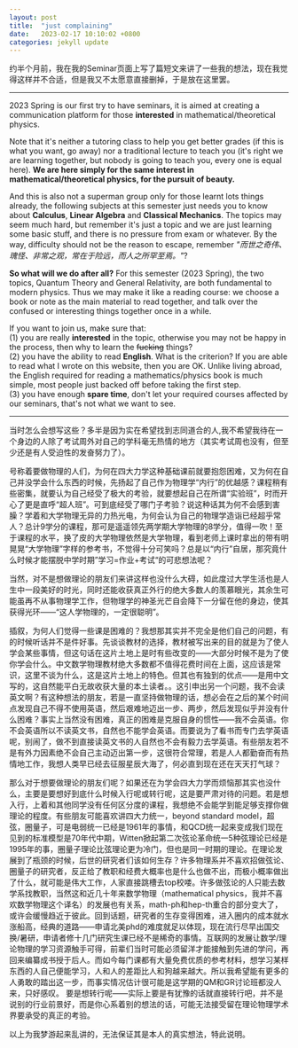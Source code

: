```yaml
---
layout: post
title:  "just complaining"
date:   2023-02-17 10:10:02 +0800
categories: jekyll update
---
```


约半个月前，我在我的Seminar页面上写了篇短文来讲了一些我的想法，现在我觉得这样并不合适，但是我又不太愿意直接删掉，于是放在这里罢。

---

2023 Spring is our first try to have seminars, it is aimed at creating a communication platform for those **interested** in mathematical/theoretical physics. 

Note that it's neither a tutoring class to help you get better grades (if this is what you want, go away) nor a traditional lecture to teach you (it's right we are learning together, but nobody is going to teach you, every one is equal here). **We are here simply for the same interest in mathematical/theoretical physics, for the pursuit of beauty.**

And this is also not a superman group only for those learnt lots things already, the following subjects at this semester just needs you to know about **Calculus**, **Linear Algebra** and **Classical Mechanics**. The topics may seem much hard, but remember it's just a topic and we are just learning some basic stuff, and there is no pressure from exam or whatever. By the way, difficulty should not be the reason to escape, remember *"而世之奇伟、瑰怪、非常之观，常在于险远，而人之所罕至焉。"*?

**So what will we do after all?** For this semester (2023 Spring), the two topics, Quantum Theory and General Relativity, are both fundamental to modern physics. Thus we may make it like a reading course: we choose a book or note as the main material to read together, and talk over the confused or interesting things together once in a while.

If you want to join us, make sure that:  
(1) you are really **interested** in the topic, otherwise you may not be happy in the process, then why to learn the ~~fucking~~ things?  
(2) you have the ability to read **English**. What is the criterion? If you are able to read what I wrote on this website, then you are OK. Unlike living abroad, the English required for reading a mathematics/physics book is much simple, most people just backed off before taking the first step.  
(3) you have enough **spare time**, don't let your required courses affected by our seminars, that's not what we want to see.

---

当时怎么会想写这些？多半是因为实在希望找到志同道合的人,我不希望我待在一个身边的人除了考试周外对自己的学科毫无热情的地方（其实考试周也没有，但至少还是有人受迫性的发奋努力了）。

号称着要做物理的人们，为何在四大力学这种基础课前就要抱怨困难，又为何在自己并没学会什么东西的时候，先扬起了自己作为物理学“内行”的优越感？课程稍有些密集，就要认为自己经受了极大的考验，就要想起自己在所谓“实验班”，时而开心了更是直呼“超人班”。可到底经受了哪门子考验？说这种话其为何不会感到害臊？学着和大学物理无异的力热光电，为何会认为自己的物理学造诣已经超乎常人？总计9学分的课程，那可是遥遥领先两学期大学物理的8学分，值得一吹！至于课程的水平，换了皮的大学物理依然是大学物理，看到老师上课时拿出的带有明晃晃“大学物理”字样的参考书，不觉得十分可笑吗？总是以“内行”自居，那究竟什么时候才能摆脱中学时期”学习=作业+考试“的可悲想法呢？

当然，对不是想做理论的朋友们来讲这样也没什么大碍，如此度过大学生活也是人生中一段美好的时光，同时还能收获真正外行的绝大多数人的羡慕眼光，其余生可能虽再不从事物理学工作，但物理学的神圣光芒自会降下一分留在他的身边，使其获得光环——“这人学物理的，一定很聪明”。

插叙，为何人们觉得一些课是困难的？我想那其实并不完全是他们自己的问题，有的时候听话并不是件好事。先谈谈教材的选择，教材被写出来的目的就是为了使人学会某些事情，但这句话在这片土地上是时有些改变的——大部分时候不是为了使你学会什么。中文数学物理教材绝大多数都不值得花费时间在上面，这应该是常识，这里不谈为什么，这是这片土地上的特色。但其也有独到的优点——是用中文写的，这自然能平白无故收获大量的本土读者。。这引申出另一个问题，我不会读英文啊？有这种想法的朋友，若是一直坚持做物理的话，想必会在之后的某个时间点发现自己不得不使用英语，然后艰难地迈出一步、两步，然后发现似乎并没有什么困难？事实上当然没有困难，真正的困难是克服自身的惯性——我不会英语。你不会英语所以不读英文书，自然也不能学会英语。而要说为了看书而专门去学英语呢，别闹了，做不到直接读英文书的人自然也不会有毅力去学英语。有些朋友若不是有外力因素绝不会自己主动迈出第一步，这很符合常理，若是人人都勤奋而有热情地工作，我想人类早已经去征服星辰大海了，何必直到现在还在天天打气球？

那么对于想要做理论的朋友们呢？如果还在为学会四大力学而烦恼那其实也没什么，主要是要想好到底什么时候入行呢或转行呢，这是要严肃对待的问题。若是想入行，上着和其他同学没有任何区分度的课程，我想绝不会能学到能足够支撑你做理论的程度。有些朋友可能喜欢讲四大力统一，beyond standard model，超弦，圈量子，可是电弱统一已经是1961年的事情，和QCD统一起来变成我们现在见到的标准模型是70年代中期，Witten掀起第二次弦论革命统一5种弦理论已经是1995年的事，圈量子理论比弦理论更为冷门，但也是同一时期的理论。在理论发展到了瓶颈的时候，后世的研究者们该如何生存？许多物理系并不喜欢招做弦论、圈量子的研究者，反正给了教职和经费大概率也是什么也做不出，而极小概率做出了什么，就可能是伟大工作，人家直接跳槽去top校喽。许多做弦论的人只能去数学系找教职，当然这和近几十年来数学物理（mathematical physics，我并不喜欢数学物理这个译名）的发展也有关系，math-ph和hep-th重合的部分变大了，或许会缓慢趋近于彼此。回到话题，研究者的生存变得困难，进入圈内的成本就水涨船高，经典的道路——申请北美phd的难度就足以体现，现在流行尽早出国交换/暑研，申请者修十几门研究生课已经不是稀奇的事情。互联网的发展让数学/理论物理的学习资源触手可得，前辈们当时可能必须留洋才能接触到先进的学问，再回来编纂成书授于后人。而如今每门课都有大量免费优质的参考材料，想学习某样东西的人自己便能学习，人和人的差距比人和狗越来越大。所以我希望能有更多的人勇敢的踏出这一步，而事实情况估计很可能是这学期的QM和GR讨论班都没人来，只好感叹。 要是想转行呢——实际上要是有犹豫的话就直接转行吧，并不是说别的行业前景好，而是你心系着别的想法的话，可能无法接受留在理论物理学术界要承受的真正的考验。

以上为我梦游起来乱讲的，无法保证其是本人的真实想法，特此说明。